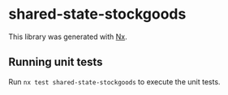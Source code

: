 # shared-state-stockgoods

This library was generated with [Nx](https://nx.dev).

## Running unit tests

Run `nx test shared-state-stockgoods` to execute the unit tests.
